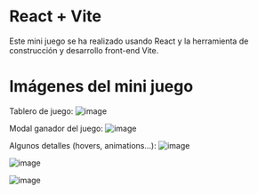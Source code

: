 # React + Vite
Este mini juego se ha realizado usando React y la herramienta de construcción y desarrollo front-end Vite.


# Imágenes del mini juego
Tablero de juego:
![image](https://github.com/JMProyects/React-TresEnRaya/assets/91617930/6913b607-adb2-4b5c-96c8-5efd266c6985)

Modal ganador del juego:
![image](https://github.com/JMProyects/React-TresEnRaya/assets/91617930/3d3b98b3-deb1-42be-8a4a-5dd50c03f763)

Algunos detalles (hovers, animations...):
![image](https://github.com/JMProyects/React-TresEnRaya/assets/91617930/c9604107-4c17-45b4-ad34-5d708efa2c78)

![image](https://github.com/JMProyects/React-TresEnRaya/assets/91617930/a43ff98a-423c-4e89-a76d-54675b7fc9c6)

![image](https://github.com/JMProyects/React-TresEnRaya/assets/91617930/8e34e92b-1c23-4539-bf3b-9e1da7c4fa2b)
